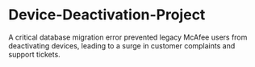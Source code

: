 # Device-Deactivation-Project
A critical database migration error prevented legacy McAfee users from deactivating devices, leading to a surge in customer complaints and support tickets.
